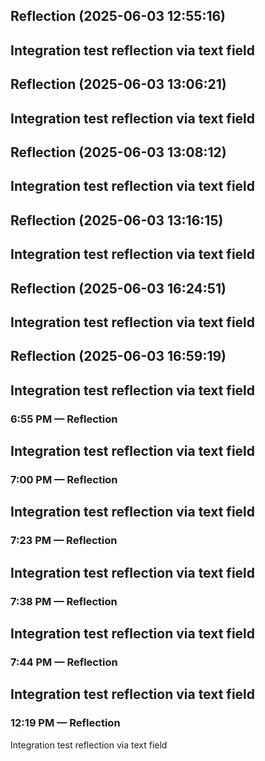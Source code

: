 

## Reflection (2025-06-03 12:55:16)

Integration test reflection via text field
---


## Reflection (2025-06-03 13:06:21)

Integration test reflection via text field
---


## Reflection (2025-06-03 13:08:12)

Integration test reflection via text field
---


## Reflection (2025-06-03 13:16:15)

Integration test reflection via text field
---


## Reflection (2025-06-03 16:24:51)

Integration test reflection via text field
---


## Reflection (2025-06-03 16:59:19)

Integration test reflection via text field
---


### 6:55 PM — Reflection

Integration test reflection via text field
---


### 7:00 PM — Reflection

Integration test reflection via text field
---


### 7:23 PM — Reflection

Integration test reflection via text field
---


### 7:38 PM — Reflection

Integration test reflection via text field
---


### 7:44 PM — Reflection

Integration test reflection via text field
---


### 12:19 PM — Reflection

Integration test reflection via text field